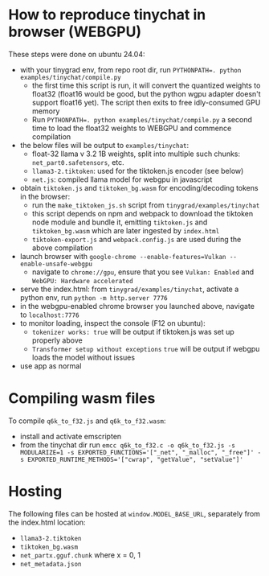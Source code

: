 # How to reproduce tinychat in browser (WEBGPU)

These steps were done on ubuntu 24.04:

- with your tinygrad env, from repo root dir, run `PYTHONPATH=. python examples/tinychat/compile.py`
    - the first time this script is run, it will convert the quantized weights to float32 (float16 would be good, but the python wgpu adapter doesn't support float16 yet). The script then exits to free idly-consumed GPU memory
    - Run `PYTHONPATH=. python examples/tinychat/compile.py` a second time to load the float32 weights to WEBGPU and commence compilation
- the below files will be output to `examples/tinychat`:
    - float-32 llama v 3.2 1B weights, split into multiple such chunks: `net_part0.safetensors`, etc.
    - `llama3-2.tiktoken`: used for the tiktoken.js encoder (see below)
    - `net.js`: compiled llama model for webgpu in javascript
- obtain `tiktoken.js` and `tiktoken_bg.wasm` for encoding/decoding tokens in the browser:
    - run the `make_tiktoken_js.sh` script from `tinygrad/examples/tinychat`
    - this script depends on npm and webpack to download the tiktoken node module and bundle it, emitting `tiktoken.js` and `tiktoken_bg.wasm` which are later ingested by `index.html`
    - `tiktoken-export.js` and `webpack.config.js` are used during the above compilation
- launch browser with `google-chrome --enable-features=Vulkan --enable-unsafe-webgpu`
    - navigate to `chrome://gpu`, ensure that you see `Vulkan: Enabled` and `WebGPU: Hardware accelerated`
- serve the index.html: from `tinygrad/examples/tinychat`, activate a python env, run `python -m http.server 7776`
- in the webgpu-enabled chrome browser you launched above, navigate to `localhost:7776`
- to monitor loading, inspect the console (F12 on ubuntu):
    - `tokenizer works: true` will be output if tiktoken.js was set up properly above
    - `Transformer setup without exceptions` `true` will be output if webgpu loads the model without issues
- use app as normal


# Compiling wasm files

To compile `q6k_to_f32.js` and `q6k_to_f32.wasm`:

- install and activate emscripten
- from the tinychat dir run `emcc q6k_to_f32.c -o q6k_to_f32.js -s MODULARIZE=1 -s EXPORTED_FUNCTIONS='["_net", "_malloc", "_free"]' -s EXPORTED_RUNTIME_METHODS='["cwrap", "getValue", "setValue"]'`

# Hosting

The following files can be hosted at `window.MODEL_BASE_URL`, separately from the index.html location:

- `llama3-2.tiktoken`
- `tiktoken_bg.wasm`
- `net_partx.gguf.chunk` where x = 0, 1
- `net_metadata.json`
